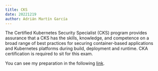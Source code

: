 ```yaml
---
title: CKS
date: 20221219
author: Adrián Martín García
---
```


The Certified Kubernetes Security Specialist (CKS) program provides assurance that a CKS has the skills, knowledge, and competence on a broad range of best practices for securing container-based applications and Kubernetes platforms during build, deployment and runtime. CKA certification is required to sit for this exam.

You can see my preparation in the following [link](https://github.com/amartingarcia/kubernetes-cks-training).